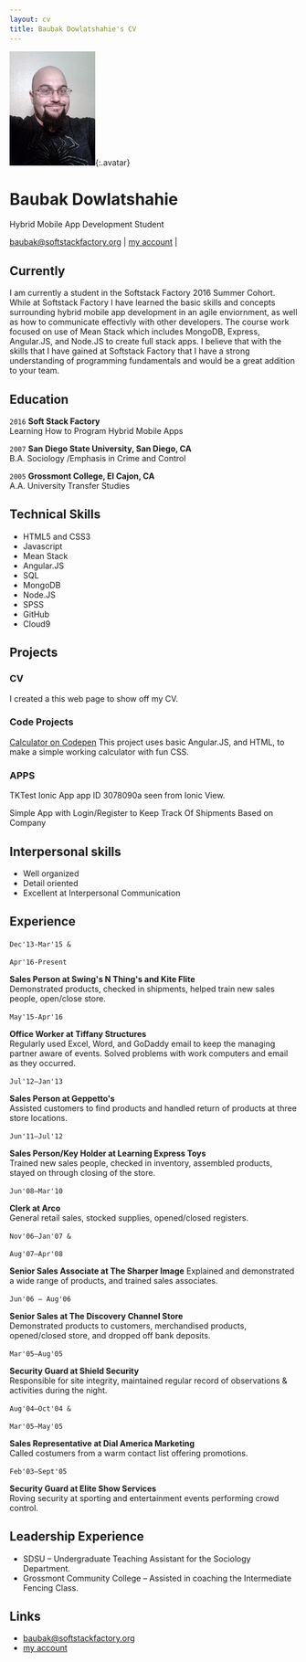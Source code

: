 ```yaml
---
layout: cv
title: Baubak Dowlatshahie's CV
---
```


![Baubak](./media/21.png){:.avatar}

# Baubak Dowlatshahie
Hybrid Mobile App Development Student

<div id="webaddress">
<a href="mailto:">baubak@softstackfactory.org</a>
|
<i class="fa fa-github"></i> <a href="http://github.com/bdowlatshahiessf/"  target="_blank">my account</a>
|

</div>


## Currently

I am currently a student in the Softstack Factory 2016 Summer Cohort. While at Softstack Factory I have learned the basic skills and concepts surrounding hybrid mobile app development in an agile enviornment, as well as how to communicate effectivly with other developers. The course work focused on use of Mean Stack which includes MongoDB, Express, Angular.JS, and Node.JS to create full stack apps. I believe that with the skills that I have gained at Softstack Factory that I have a strong understanding of programming fundamentals and would be a great addition to your team.

## Education



`2016`
__Soft Stack Factory__  
Learning How to Program Hybrid Mobile Apps

`2007`
__San Diego State University, San Diego, CA__  
B.A. Sociology /Emphasis in Crime and Control   

`2005`
__Grossmont College, El Cajon, CA__                                
A.A. University Transfer Studies   



## Technical Skills




* HTML5 and CSS3
* Javascript
* Mean Stack
* Angular.JS
* SQL
* MongoDB
* Node.JS
* SPSS
* GitHub
* Cloud9

## Projects

### CV

I created a this web page to show off my CV.  

### Code Projects


<a href="http://codepen.io/Baubak/pen/JKNZqd"  target="_blank"> Calculator on Codepen</a> This project uses basic Angular.JS, and HTML, to make a simple working calculator with fun CSS.


### APPS

TKTest Ionic App app ID 3078090a seen from Ionic View. 

Simple App with Login/Register to Keep Track Of Shipments Based on Company


## Interpersonal skills
* Well organized
* Detail oriented 
* Excellent at Interpersonal Communication

## Experience


`Dec'13-Mar'15 & `
  
  
`Apr'16-Present`
  
  
__Sales Person at Swing's N Thing's  and Kite Flite__                               	 
Demonstrated products, checked in shipments, helped train new sales people, open/close store.


`May'15-Apr'16`
   
   
__Office Worker at Tiffany Structures__  
Regularly used Excel, Word, and GoDaddy email to keep the managing partner aware of events. 
Solved problems with work computers and email as they occurred.  


`Jul'12–Jan'13`
  
  
__Sales Person at Geppetto's__                                           
Assisted customers to find products and handled return of products at three store locations.



 `Jun'11–Jul'12`
  
  
__Sales Person/Key Holder at Learning Express Toys__                                  
Trained new sales people, checked in inventory, assembled products, stayed on through closing of the store.



`Jun'08–Mar'10` 
  
  
__Clerk at Arco__                                                 
General retail sales, stocked supplies, opened/closed registers.



`Nov'06–Jan'07 &`
  
  
`Aug'07–Apr'08`
  
  
__Senior Sales Associate at The Sharper Image__ 
Explained and demonstrated a wide range of products, and trained sales associates.



`Jun'06 – Aug'06`
  
  
__Senior Sales at The Discovery Channel Store__                             
Demonstrated products to customers, merchandised products, opened/closed store, and dropped off bank deposits.


 `Mar'05–Aug'05`
  
  
__Security Guard at Shield Security__                                      
Responsible for site integrity, maintained regular record of observations & activities during the night.


`Aug'04–Oct'04 &`
  
  
`Mar'05–May'05`
  
  
__Sales Representative at Dial America Marketing__     
Called costumers from a warm contact list offering promotions.


 `Feb'03–Sept'05`
  
  
__Security Guard at Elite Show Services__                              
Roving security at sporting and entertainment events performing crowd control.



## Leadership Experience

* SDSU – Undergraduate Teaching Assistant for the Sociology Department.
* Grossmont Community College – Assisted in coaching the Intermediate Fencing Class.

## Links


* <i class="fa fa-envelope"></i> <a href="mailto:">baubak@softstackfactory.org</a><br />
* <i class="fa fa-github"></i> <a href="http://github.com/bdowlatshahiessf/"  target="_blank">my account</a><br />
